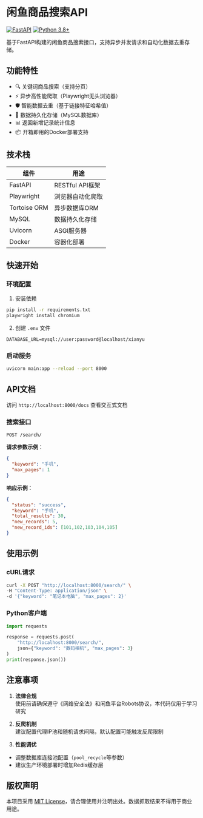 # 闲鱼商品搜索API

[![FastAPI](https://img.shields.io/badge/FastAPI-0.68.0-009688?logo=fastapi)](https://fastapi.tiangolo.com/)
[![Python 3.8+](https://img.shields.io/badge/Python-3.8%2B-blue?logo=python)](https://www.python.org/)

基于FastAPI构建的闲鱼商品搜索接口，支持异步并发请求和自动化数据去重存储。

## 功能特性

- 🔍 关键词商品搜索（支持分页）
- ⚡ 异步高性能爬取（Playwright无头浏览器）
- 🛡️ 智能数据去重（基于链接特征哈希值）
- 💾 数据持久化存储（MySQL数据库）
- 📊 返回新增记录统计信息
- 📦 开箱即用的Docker部署支持

## 技术栈

| 组件           | 用途                     |
|----------------|--------------------------|
| FastAPI        | RESTful API框架          |
| Playwright     | 浏览器自动化爬取         |
| Tortoise ORM   | 异步数据库ORM            |
| MySQL          | 数据持久化存储           |
| Uvicorn        | ASGI服务器               |
| Docker         | 容器化部署               |

## 快速开始

### 环境配置

1. 安装依赖
```bash
pip install -r requirements.txt
playwright install chromium
```

2. 创建 `.env` 文件
```env
DATABASE_URL=mysql://user:password@localhost/xianyu
```

### 启动服务
```bash
uvicorn main:app --reload --port 8000
```

## API文档

访问 `http://localhost:8000/docs` 查看交互式文档

### 搜索接口
```
POST /search/
```

**请求参数示例**：
```json
{
  "keyword": "手机",
  "max_pages": 1
}
```

**响应示例**：
```json
{
  "status": "success",
  "keyword": "手机",
  "total_results": 30,
  "new_records": 5,
  "new_record_ids": [101,102,103,104,105]
}
```

## 使用示例

### cURL请求
```bash
curl -X POST "http://localhost:8000/search/" \
-H "Content-Type: application/json" \
-d '{"keyword": "笔记本电脑", "max_pages": 2}'
```

### Python客户端
```python
import requests

response = requests.post(
    "http://localhost:8000/search/",
    json={"keyword": "数码相机", "max_pages": 3}
)
print(response.json())
```

## 注意事项

1. **法律合规**  
使用前请确保遵守《网络安全法》和闲鱼平台Robots协议，本代码仅用于学习研究

2. **反爬机制**  
建议配置代理IP池和随机请求间隔，默认配置可能触发反爬限制

3. **性能调优**  
- 调整数据库连接池配置（`pool_recycle`等参数）
- 建议生产环境部署时增加Redis缓存层

## 版权声明

本项目采用 [MIT License](LICENSE)，请合理使用并注明出处。数据抓取结果不得用于商业用途。